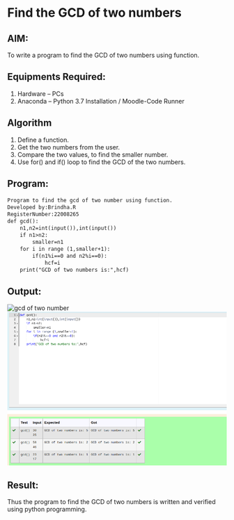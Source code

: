 # Find the GCD of two numbers

## AIM:
To write a program to find the GCD of two numbers using function.

## Equipments Required:
1. Hardware – PCs
2. Anaconda – Python 3.7 Installation / Moodle-Code Runner

## Algorithm
1. Define a function.
2. Get the two numbers from the user.
3. Compare the two values, to find the smaller number.
4. Use for() and if() loop to find the GCD of the two numbers.

## Program:
```
Program to find the gcd of two number using function.
Developed by:Brindha.R
RegisterNumber:22008265
def gcd():
    n1,n2=int(input()),int(input())
    if n1>n2:
        smaller=n1
    for i in range (1,smaller+1):
        if(n1%i==0 and n2%i==0):
            hcf=i
    print("GCD of two numbers is:",hcf)

```

## Output:
![gcd of two number](./gcd.PNG)
![](./assign1.png)

## Result:
Thus the program to find the GCD of two numbers is written and verified using python programming.
